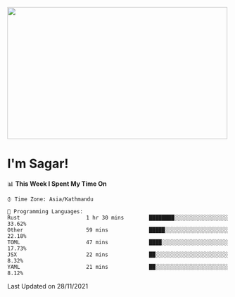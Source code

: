 
<img src="https://media.giphy.com/media/3ornk57KwDXf81rjWM/giphy.gif" width="500" height="300" frameBorder="0" class="giphy-embed" allowFullScreen></img>

#   I'm Sagar!

<!--START_SECTION:waka-->
📊 **This Week I Spent My Time On** 

```text
⌚︎ Time Zone: Asia/Kathmandu

💬 Programming Languages: 
Rust                     1 hr 30 mins        ████████░░░░░░░░░░░░░░░░░   33.62% 
Other                    59 mins             █████░░░░░░░░░░░░░░░░░░░░   22.18% 
TOML                     47 mins             ████░░░░░░░░░░░░░░░░░░░░░   17.73% 
JSX                      22 mins             ██░░░░░░░░░░░░░░░░░░░░░░░   8.32% 
YAML                     21 mins             ██░░░░░░░░░░░░░░░░░░░░░░░   8.12%

```


 Last Updated on 28/11/2021
<!--END_SECTION:waka-->

